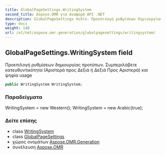 ```yaml
---
title: GlobalPageSettings.WritingSystem
second_title: Aspose.OMR για Αναφορά API .NET
description: GlobalPageSettings πεδίο. Προεπιλογή ρυθμίσεων δημιουργίας προτύπων. Συμπεριλάβετε κατευθυντικότητα Αριστερά προς Δεξιά ή Δεξιά Προς Αριστερά και ψηφία usage
type: docs
weight: 140
url: /el/net/aspose.omr.generation/globalpagesettings/writingsystem/
---
```

## GlobalPageSettings.WritingSystem field

Προεπιλογή ρυθμίσεων δημιουργίας προτύπων. Συμπεριλάβετε κατευθυντικότητα (Αριστερά προς Δεξιά ή Δεξιά Προς Αριστερά) και ψηφία usage

```csharp
public WritingSystem WritingSystem;
```

### Παραδείγματα

WritingSystem = new Western(); WritingSystem = new Arabic(true);

### Δείτε επίσης

* class [WritingSystem](../../../aspose.omr.generation.writingsystems/writingsystem/)
* class [GlobalPageSettings](../)
* χώρος ονομάτων [Aspose.OMR.Generation](../../globalpagesettings/)
* συνέλευση [Aspose.OMR](../../../)


